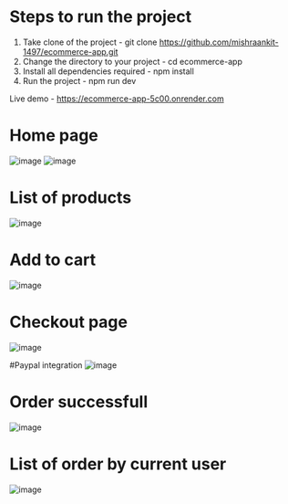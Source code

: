 # Steps to run the project
1. Take clone of the project - git clone https://github.com/mishraankit-1497/ecommerce-app.git
2. Change the directory to your project - cd ecommerce-app
3. Install all dependencies required - npm install
4. Run the project - npm run dev

Live demo - https://ecommerce-app-5c00.onrender.com
# Home page
![image](https://github.com/user-attachments/assets/bb3c54ec-2744-4535-b306-44ea02f0a770)
![image](https://github.com/user-attachments/assets/8afcadf7-d1b2-440f-bef1-fb471b8b3e02)

# List of products
![image](https://github.com/user-attachments/assets/35e70173-4dc5-439d-b6df-5f3963969a89)

# Add to cart
![image](https://github.com/user-attachments/assets/7b11bab5-46c3-4792-9b2e-6738a60fe8ad)

# Checkout page
![image](https://github.com/user-attachments/assets/f16e5cdf-37fe-4baf-ac82-386a06eb2ee1)

#Paypal integration
![image](https://github.com/user-attachments/assets/d9d2c1e1-5e44-4828-ba64-e66eb3476637)

# Order successfull
![image](https://github.com/user-attachments/assets/99810d09-a2d7-4a0b-aa39-dbdbff35747e)

# List of order by current user
![image](https://github.com/user-attachments/assets/43a23e9b-53f2-4fe6-a96e-951ce93f2f3b)

